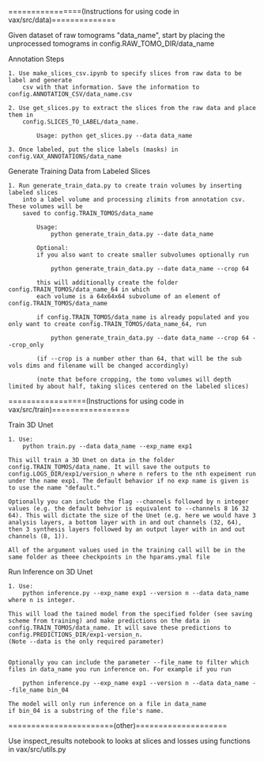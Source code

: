
================(Instructions for using code in vax/src/data)==============

Given dataset of raw tomograms "data_name", start by placing the unprocessed tomograms in 
config.RAW_TOMO_DIR/data_name

Annotation Steps

   
    1. Use make_slices_csv.ipynb to specify slices from raw data to be label and generate 
        csv with that information. Save the information to config.ANNOTATION_CSV/data_name.csv
    
    2. Use get_slices.py to extract the slices from the raw data and place them in 
        config.SLICES_TO_LABEL/data_name. 
            
            Usage: python get_slices.py --data data_name 
    
    3. Once labeled, put the slice labels (masks) in config.VAX_ANNOTATIONS/data_name

Generate Training Data from Labeled Slices 

    1. Run generate_train_data.py to create train volumes by inserting labeled slices 
        into a label volume and processing zlimits from annotation csv. These volumes will be 
        saved to config.TRAIN_TOMOS/data_name 

            Usage: 
                python generate_train_data.py --date data_name 
            
            Optional:
            if you also want to create smaller subvolumes optionally run
                
                python generate_train_data.py --date data_name --crop 64
            
            this will additionally create the folder config.TRAIN_TOMOS/data_name_64 in which 
            each volume is a 64x64x64 subvolume of an element of config.TRAIN_TOMOS/data_name

            if config.TRAIN_TOMOS/data_name is already populated and you only want to create config.TRAIN_TOMOS/data_name_64, run

                python generate_train_data.py --date data_name --crop 64 --crop_only
            
            (if --crop is a number other than 64, that will be the sub vols dims and filename will be changed accordingly)

            (note that before cropping, the tomo volumes will depth limited by about half, taking slices centered on the labeled slices) 

=================(Instructions for using code in vax/src/train)=================  

Train 3D Unet

    1. Use:
        python train.py --data data_name --exp_name exp1 
    
    This will train a 3D Unet on data in the folder config.TRAIN_TOMOS/data_name. It will save the outputs to config.LOGS_DIR/exp1/version_n where n refers to the nth expeiment run under the name exp1. The default behavior if no exp name is given is to use the name "default." 

    Optionally you can include the flag --channels followed by n integer values (e.g. the default behvior is equivalent to --channels 8 16 32 64). This will dictate the size of the Unet (e.g. here we would have 3 analysis layers, a bottom layer with in and out channels (32, 64), then 3 synthesis layers followed by an output layer with in and out channels (8, 1)). 

    All of the argument values used in the training call will be in the same folder as theee checkpoints in the hparams.ymal file

Run Inference on 3D Unet 

    1. Use:
        python inference.py --exp_name exp1 --version n --data data_name 
    where n is integer. 
    
    This will load the tained model from the specified folder (see saving scheme from training) and make predictions on the data in config.TRAIN_TOMOS/data_name. It will save these predictions to config.PREDICTIONS_DIR/exp1-version_n.
    (Note --data is the only required parameter)
     

    Optionally you can include the parameter --file_name to filter which files in data_name you run inference on. For example if you run 
        
        python inference.py --exp_name exp1 --version n --data data_name --file_name bin_04

    The model will only run inference on a file in data_name 
    if bin_04 is a substring of the file's name. 

=======================(other)====================

Use inspect_results notebook to looks at slices and losses using functions in vax/src/utils.py 